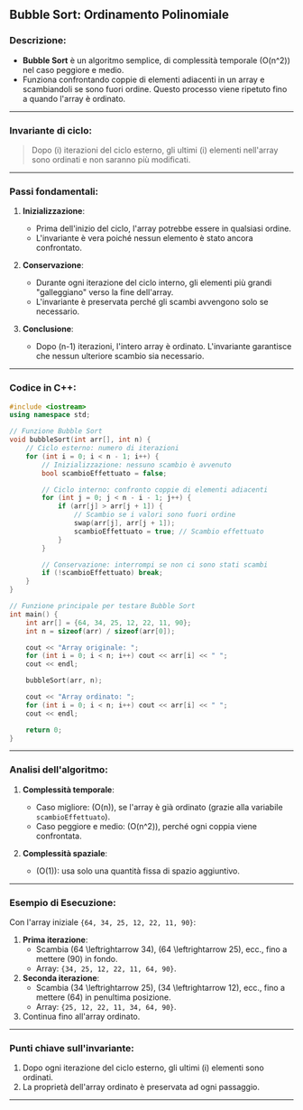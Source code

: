 ## **Bubble Sort**: Ordinamento Polinomiale
### Descrizione:
- **Bubble Sort** è un algoritmo semplice, di complessità temporale \(O(n^2)\) nel caso peggiore e medio. 
- Funziona confrontando coppie di elementi adiacenti in un array e scambiandoli se sono fuori ordine. Questo processo viene ripetuto fino a quando l'array è ordinato.

---

### **Invariante di ciclo**:
>Dopo \(i\) iterazioni del ciclo esterno, gli ultimi \(i\) elementi nell'array sono ordinati e non saranno più modificati.

---

### **Passi fondamentali**:
1. **Inizializzazione**:
   - Prima dell'inizio del ciclo, l'array potrebbe essere in qualsiasi ordine.
   - L'invariante è vera poiché nessun elemento è stato ancora confrontato.

2. **Conservazione**:
   - Durante ogni iterazione del ciclo interno, gli elementi più grandi "galleggiano" verso la fine dell'array.
   - L'invariante è preservata perché gli scambi avvengono solo se necessario.

3. **Conclusione**:
   - Dopo \(n-1\) iterazioni, l'intero array è ordinato. L'invariante garantisce che nessun ulteriore scambio sia necessario.

---

### **Codice in C++**:
```cpp
#include <iostream>
using namespace std;

// Funzione Bubble Sort
void bubbleSort(int arr[], int n) {
    // Ciclo esterno: numero di iterazioni
    for (int i = 0; i < n - 1; i++) {
        // Inizializzazione: nessuno scambio è avvenuto
        bool scambioEffettuato = false;

        // Ciclo interno: confronto coppie di elementi adiacenti
        for (int j = 0; j < n - i - 1; j++) {
            if (arr[j] > arr[j + 1]) {
                // Scambio se i valori sono fuori ordine
                swap(arr[j], arr[j + 1]);
                scambioEffettuato = true; // Scambio effettuato
            }
        }

        // Conservazione: interrompi se non ci sono stati scambi
        if (!scambioEffettuato) break;
    }
}

// Funzione principale per testare Bubble Sort
int main() {
    int arr[] = {64, 34, 25, 12, 22, 11, 90};
    int n = sizeof(arr) / sizeof(arr[0]);

    cout << "Array originale: ";
    for (int i = 0; i < n; i++) cout << arr[i] << " ";
    cout << endl;

    bubbleSort(arr, n);

    cout << "Array ordinato: ";
    for (int i = 0; i < n; i++) cout << arr[i] << " ";
    cout << endl;

    return 0;
}
```

---

### **Analisi dell'algoritmo**:
1. **Complessità temporale**:
   - Caso migliore: \(O(n)\), se l'array è già ordinato (grazie alla variabile `scambioEffettuato`).
   - Caso peggiore e medio: \(O(n^2)\), perché ogni coppia viene confrontata.

2. **Complessità spaziale**:
   - \(O(1)\): usa solo una quantità fissa di spazio aggiuntivo.

---

### **Esempio di Esecuzione**:
Con l'array iniziale `{64, 34, 25, 12, 22, 11, 90}`:
1. **Prima iterazione**:
   - Scambia \(64 \leftrightarrow 34\), \(64 \leftrightarrow 25\), ecc., fino a mettere \(90\) in fondo.
   - Array: `{34, 25, 12, 22, 11, 64, 90}`.
2. **Seconda iterazione**:
   - Scambia \(34 \leftrightarrow 25\), \(34 \leftrightarrow 12\), ecc., fino a mettere \(64\) in penultima posizione.
   - Array: `{25, 12, 22, 11, 34, 64, 90}`.
3. Continua fino all'array ordinato.

---

### **Punti chiave sull'invariante**:
1. Dopo ogni iterazione del ciclo esterno, gli ultimi \(i\) elementi sono ordinati.
2. La proprietà dell'array ordinato è preservata ad ogni passaggio.

---